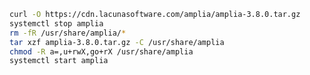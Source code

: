 ﻿```sh
curl -O https://cdn.lacunasoftware.com/amplia/amplia-3.8.0.tar.gz
systemctl stop amplia
rm -fR /usr/share/amplia/*
tar xzf amplia-3.8.0.tar.gz -C /usr/share/amplia
chmod -R a=,u+rwX,go+rX /usr/share/amplia
systemctl start amplia
```
